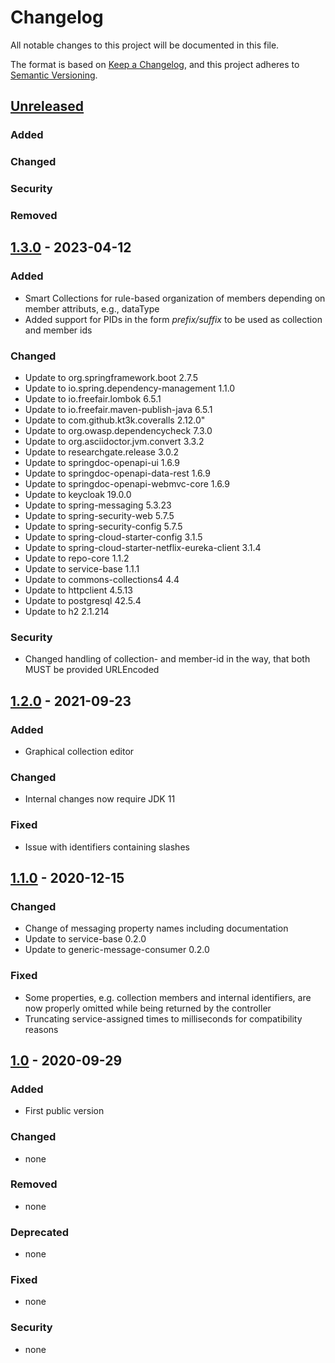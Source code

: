 # Changelog
All notable changes to this project will be documented in this file.

The format is based on [Keep a Changelog](https://keepachangelog.com/en/1.0.0/),
and this project adheres to [Semantic Versioning](https://semver.org/spec/v2.0.0.html).

## [Unreleased]

### Added

### Changed

### Security

### Removed

## [1.3.0] - 2023-04-12

### Added
- Smart Collections for rule-based organization of members depending on member attributs, e.g., dataType
- Added support for PIDs in the form *prefix/suffix* to be used as collection and member ids

### Changed
- Update to org.springframework.boot 2.7.5
- Update to io.spring.dependency-management 1.1.0
- Update to io.freefair.lombok 6.5.1
- Update to io.freefair.maven-publish-java 6.5.1
- Update to com.github.kt3k.coveralls 2.12.0"
- Update to org.owasp.dependencycheck 7.3.0
- Update to org.asciidoctor.jvm.convert 3.3.2
- Update to researchgate.release 3.0.2
- Update to springdoc-openapi-ui 1.6.9
- Update to springdoc-openapi-data-rest 1.6.9
- Update to springdoc-openapi-webmvc-core 1.6.9
- Update to keycloak 19.0.0
- Update to spring-messaging 5.3.23
- Update to spring-security-web 5.7.5
- Update to spring-security-config 5.7.5
- Update to spring-cloud-starter-config 3.1.5
- Update to spring-cloud-starter-netflix-eureka-client 3.1.4
- Update to repo-core 1.1.2
- Update to service-base 1.1.1
- Update to commons-collections4 4.4
- Update to httpclient 4.5.13
- Update to postgresql 42.5.4
- Update to h2 2.1.214

### Security
- Changed handling of collection- and member-id in the way, that both MUST be provided URLEncoded 


## [1.2.0] - 2021-09-23
### Added
- Graphical collection editor

### Changed
- Internal changes now require JDK 11

### Fixed
- Issue with identifiers containing slashes

## [1.1.0] - 2020-12-15
### Changed
- Change of messaging property names including documentation
- Update to service-base 0.2.0
- Update to generic-message-consumer 0.2.0

### Fixed
- Some properties, e.g. collection members and internal identifiers, are now properly omitted while being returned by the controller
- Truncating service-assigned times to milliseconds for compatibility reasons

## [1.0] -  2020-09-29
### Added
- First public version

### Changed
- none

### Removed
- none

### Deprecated
- none

### Fixed
- none

### Security
- none


[Unreleased]: https://github.com/kit-data-manager/collection-api/compare/v1.4.0...HEAD
[1.3.0]: https://github.com/kit-data-manager/collection-api/compare/v1.2.0...v1.3.0
[1.2.0]: https://github.com/kit-data-manager/collection-api/compare/v1.1.0...v1.2.0
[1.1.0]: https://github.com/kit-data-manager/collection-api/compare/v1.0...v1.1.0
[1.0]: https://github.com/kit-data-manager/collection-api/compare/v1.0
